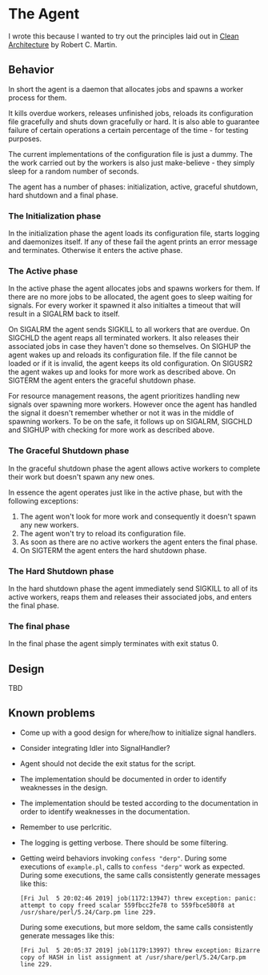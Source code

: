 # The Agent

I wrote this because I wanted to try out the principles laid out in [Clean
Architecture] by Robert C. Martin.

## Behavior

In short the agent is a daemon that allocates jobs and spawns a worker process
for them.

It kills overdue workers, releases unfinished jobs, reloads its configuration
file gracefully and shuts down gracefully or hard.
It is also able to guarantee failure of certain operations a certain percentage
of the time - for testing purposes.

The current implementations of the configuration file is just a dummy.
The the work carried out by the workers is also just make-believe - they
simply sleep for a random number of seconds.

The agent has a number of phases: initialization, active, graceful shutdown,
hard shutdown and a final phase.

### The Initialization phase

In the initialization phase the agent loads its configuration file, starts
logging and daemonizes itself.
If any of these fail the agent prints an error message and terminates.
Otherwise it enters the active phase.

### The Active phase

In the active phase the agent allocates jobs and spawns workers for them.
If there are no more jobs to be allocated, the agent goes to sleep waiting for
signals.
For every worker it spawned it also initialtes a timeout that will result in a
SIGALRM back to itself.

On SIGALRM the agent sends SIGKILL to all workers that are overdue.
On SIGCHLD the agent reaps all terminated workers.
It also releases their associated jobs in case they haven't done so themselves.
On SIGHUP the agent wakes up and reloads its configuration file.
If the file cannot be loaded or if it is invalid, the agent keeps its old
configuration.
On SIGUSR2 the agent wakes up and looks for more work as described above.
On SIGTERM the agent enters the graceful shutdown phase.

For resource management reasons, the agent prioritizes handling new signals over
spawning more workers.
However once the agent has handled the signal it doesn't remember whether or not
it was in the middle of spawning workers.
To be on the safe, it follows up on SIGALRM, SIGCHLD and SIGHUP with checking
for more work as described above.

### The Graceful Shutdown phase

In the graceful shutdown phase the agent allows active workers to complete their
work but doesn't spawn any new ones.

In essence the agent operates just like in the active phase, but with the
following exceptions:

1. The agent won't look for more work and consequently it doesn't spawn any new
   workers.
2. The agent won't try to reload its configuration file.
3. As soon as there are no active workers the agent enters the final phase.
4. On SIGTERM the agent enters the hard shutdown phase.

### The Hard Shutdown phase

In the hard shutdown phase the agent immediately send SIGKILL to all of its
active workers, reaps them and releases their associated jobs, and enters the
final phase.

### The final phase

In the final phase the agent simply terminates with exit status 0.

## Design

TBD

## Known problems

* Come up with a good design for where/how to initialize signal handlers.

* Consider integrating Idler into SignalHandler?

* Agent should not decide the exit status for the script.

* The implementation should be documented in order to identify weaknesses in the
  design.

* The implementation should be tested according to the documentation in order to
  identify weaknesses in the documentation.

* Remember to use perlcritic.

* The logging is getting verbose.
  There should be some filtering.

* Getting weird behaviors invoking `confess "derp"`.
  During some executions of `example.pl`, calls to `confess "derp"` work as
  expected.
  During some executions, the same calls consistently generate messages like
  this:

      [Fri Jul  5 20:02:46 2019] job(1172:13947) threw exception: panic: attempt to copy freed scalar 559fbcc2fe78 to 559fbce580f8 at /usr/share/perl/5.24/Carp.pm line 229.

  During some executions, but more seldom, the same calls consistently generate
  messages like this:

      [Fri Jul  5 20:05:37 2019] job(1179:13997) threw exception: Bizarre copy of HASH in list assignment at /usr/share/perl/5.24/Carp.pm line 229.


[Clean Architecture]: https://www.goodreads.com/book/show/18043011-clean-architecture
